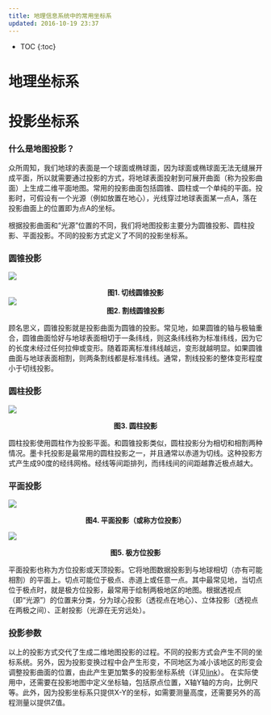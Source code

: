 ```yaml
---
title: 地理信息系统中的常用坐标系
updated: 2016-10-19 23:37
---
```


* TOC
{:toc}

# 地理坐标系

# 投影坐标系

### 什么是地图投影？

众所周知，我们地球的表面是一个球面或椭球面，因为球面或椭球面无法无缝展开成平面，所以就需要通过投影的方式，将地球表面投射到可展开曲面（称为投影曲面）上生成二维平面地图。常用的投影曲面包括圆锥、圆柱或一个单纯的平面。投影时，可假设有一个光源（例如放置在地心），光线穿过地球表面某一点A，落在投影曲面上的位置即为点A的坐标。

根据投影曲面和“光源”位置的不同，我们将地图投影主要分为圆锥投影、圆柱投影、平面投影。不同的投影方式定义了不同的投影坐标系。

### 圆锥投影

![]({{site.baseurl}}/images/切线投影.gif)
**<center>图1. 切线圆锥投影 </center>**
![]({{site.baseurl}}/images/割线投影.gif)
**<center>图2. 割线圆锥投影 </center>**

顾名思义，圆锥投影就是投影曲面为圆锥的投影。常见地，如果圆锥的轴与极轴重合，圆锥曲面恰好与地球表面相切于一条纬线，则这条纬线称为标准纬线，因为它的长度未经过任何拉伸或变形。随着距离标准纬线越远，变形就越明显。如果圆锥曲面与地球表面相割，则两条割线都是标准纬线。通常，割线投影的整体变形程度小于切线投影。

### 圆柱投影

![]({{site.baseurl}}/images/圆柱投影.gif)
**<center>图3. 圆柱投影 </center>**

圆柱投影使用圆柱作为投影平面。和圆锥投影类似，圆柱投影分为相切和相割两种情况。墨卡托投影是最常用的圆柱投影之一，并且通常以赤道为切线。这种投影方式产生成90度的经纬网格。经线等间距排列，而纬线间的间距越靠近极点越大。

### 平面投影

![]({{site.baseurl}}/images/平面投影.gif)
**<center>图4. 平面投影（或称方位投影） </center>**

![]({{site.baseurl}}/images/极方位投影.gif)
**<center>图5. 极方位投影 </center>**

平面投影也称为方位投影或天顶投影。它将地图数据投影到与地球相切（亦有可能相割）的平面上。切点可能位于极点、赤道上或任意一点。其中最常见地，当切点位于极点时，就是极方位投影，最常用于绘制两极地区的地图。根据透视点（即“光源”）的位置来分类，分为球心投影（透视点在地心）、立体投影（透视点在两极之间）、正射投影（光源在无穷远处）。

### 投影参数

以上的投影方式交代了生成二维地图投影的过程。不同的投影方式会产生不同的坐标系统。另外，因为投影变换过程中会产生形变，不同地区为减小该地区的形变会调整投影曲面的位置，由此产生更加繁多的投影坐标系统（详见[link](http://desktop.arcgis.com/zh-cn/arcmap/10.3/guide-books/map-projections/pdf/projected_coordinate_systems.pdf)）。
在实际使用中，还需要在投影地图中定义坐标轴，包括原点位置，X轴Y轴的方向，比例尺等。此外，因为投影坐标系只提供X-Y的坐标，如需要测量高度，还需要另外的高程测量以提供Z值。

